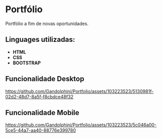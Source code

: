 # Portfólio
Portfólio a fim de novas oportunidades.

## Linguages utilizadas:

- **HTML**
- **CSS**
- **BOOTSTRAP**



## Funcionalidade Desktop
https://github.com/Gandolphini/Portfolio/assets/103223523/5130981f-02d2-48d7-8a5f-f8cbdce48f32







## Funcionalidade Mobile 
https://github.com/Gandolphini/Portfolio/assets/103223523/5c046a00-5ce5-44a7-aa40-88776e399780








